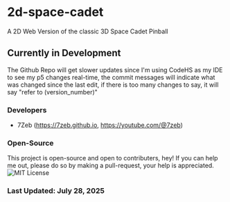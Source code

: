 # 2d-space-cadet
A 2D Web Version of the classic 3D Space Cadet Pinball

## Currently in Development
The Github Repo will get slower updates since I'm using CodeHS as my IDE to see my p5 changes real-time, the commit messages will indicate what was changed since the last edit, if there is too many changes to say, it will say "refer to (version_number)"

### Developers
- 7Zeb (https://7zeb.github.io, https://youtube.com/@7zeb)

### Open-Source
This project is open-source and open to contributers, hey! If you can help me out, please do so by making a pull-request, your help is appreciated.
![MIT License](https://img.shields.io/badge/License-MIT-green.svg)

### Last Updated: July 28, 2025
